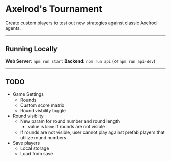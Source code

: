 # Axelrod's Tournament

Create custom players to test out new strategies against classic Axelrod agents.

---

## Running Locally
**Web Server:** `npm run start`
**Backend:** `npm run api` (or `npm run api-dev`)

---

## TODO
- Game Settings
  - Rounds
  - Custom score matrix
  - Round visbility toggle
- Round visiblity
  - New param for round number and round length
    - value is `None` if rounds are not visible
  - If rounds are not visible, user cannot play against prefab players that utilize round numbers
- Save players
  - Local storage
  - Load from save